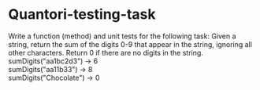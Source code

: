 # Quantori-testing-task
Write a function (method) and unit tests for the following task:
Given a string, return the sum of the digits 0-9 that appear in the string, ignoring all other characters. Return 0 if there are no digits in the string.<br/>
sumDigits("aa1bc2d3") → 6<br/>
sumDigits("aa11b33") → 8<br/>
sumDigits("Chocolate") → 0<br/>
